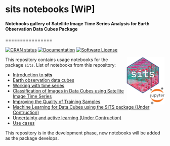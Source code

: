 # sits notebooks [WiP]

#### Notebooks gallery of Satellite Image Time Series Analysis for Earth Observation Data Cubes Package

================

[![CRAN
status](https://www.r-pkg.org/badges/version/sits)](https://cran.r-project.org/package=sits)
[![Documentation](https://img.shields.io/badge/docs-online-blueviolet)](https://e-sensing.github.io/sitsbook/)
[![Software
License](https://img.shields.io/badge/license-GPL--2-green)](https://github.com/e-sensing/sits/blob/master/LICENSE)

<img src="icon/sitsnobooks.png" alt="SITS icon" align="right" height="150" width="120"/>


This repository contains usage notebooks for the package `sits`. List of notebooks from this repository: 
- [Introduction to **sits**](https://github.com/esensing/sitsnotebooks/blob/main/Introduction_to_SITS/introduction-to-sits.ipynb)
- [Earth observation data cubes](https://github.com/OldLipe/sitsnotebooks/blob/main/Earth_observation_datacubes/creating-data-cubes-in-sits.ipynb)
- [Working with time series](https://github.com/esensing/sitsnotebooks/blob/main/Working_with_time_series/working-with-time-series-in-sits.ipynb)
- [Classification of Images in Data Cubes using Satellite Image Time Series](https://github.com/OldLipe/sitsnotebooks/blob/main/Land_cover_classification/raster-classification-in-sits.ipynb)
- [Improving the Quality of Training Samples](https://github.com/OldLipe/sitsnotebooks/tree/main/Improving_training_samples)
- [Machine Learning for Data Cubes using the SITS package (Under Contruction)](github.com/esensing/sitsnotebooks)
- [Uncertainty and active learning (Under Contruction)](github.com/esensing/sitsnotebooks)
- [Use cases](https://github.com/OldLipe/sitsnotebooks/tree/main/Use_cases/)

This repository is in the development phase, new notebooks will be added as the package develops. 